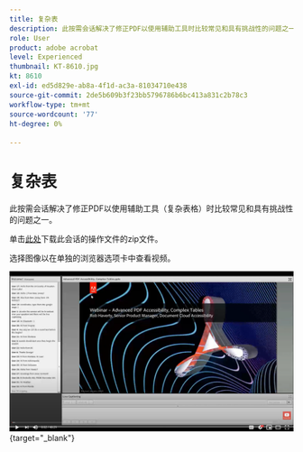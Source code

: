```yaml
---
title: 复杂表
description: 此按需会话解决了修正PDF以使用辅助工具时比较常见和具有挑战性的问题之一 — 复杂表
role: User
product: adobe acrobat
level: Experienced
thumbnail: KT-8610.jpg
kt: 8610
exl-id: ed5d829e-ab8a-4f1d-ac3a-81034710e438
source-git-commit: 2de5b609b3f23bb5796786b6bc413a831c2b78c3
workflow-type: tm+mt
source-wordcount: '77'
ht-degree: 0%

---
```


# 复杂表

此按需会话解决了修正PDF以使用辅助工具（复杂表格）时比较常见和具有挑战性的问题之一。

单击[此处](../assets/accessibilitysession3.zip)下载此会话的操作文件的zip文件。

选择图像以在单独的浏览器选项卡中查看视频。

[![会话3视频](../assets/Accessibilitysession3_YT.png)](https://youtu.be/kcM_jyHGd6Y){target=&quot;_blank&quot;}
